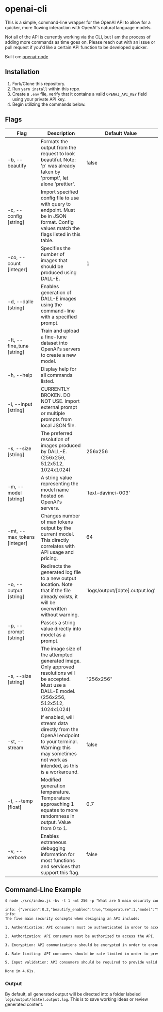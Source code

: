 # openai-cli

This is a simple, command-line wrapper for the OpenAI API to allow for a quicker, more flowing interaction with OpenAI's natural language models.

Not all of the API is currently working via the CLI, but I am the process of adding more commands as time goes on. Please reach out with an issue or pull request if you'd like a certain API function to be developed quicker.

Built on: [openai-node](https://github.com/openai/openai-node)

## Installation

1. Fork/Clone this repository.
2. Run `yarn install` within this repo.
3. Create a `.env` file, verify that it contains a valid `OPENAI_API_KEY` field using your private API key.
4. Begin utilizing the commands below.

## Flags

| Flag                        | Description                                                                                                                                                 | Default Value                   |
| --------------------------- | ----------------------------------------------------------------------------------------------------------------------------------------------------------- | ------------------------------- |
| -b, --beautify              | Formats the output from the request to look beautiful. Note: 'p' was already taken by 'prompt', let alone 'prettier'.                                       | false                           |
| -c, --config [string]       | Import specified config file to use with query to endpoint. Must be in JSON format. Config values match the flags listed in this table.                     |                                 |
| -co, --count [integer]      | Specifies the number of images that should be produced using DALL-E.                                                                                        | 1                               |
| -d, --dalle [string]        | Enables generation of DALL-E images using the command-line with a specified prompt.                                                                         |                                 |
| -ft, --fine_tune [string]   | Train and upload a fine-tune dataset into OpenAI's servers to create a new model.                                                                           |                                 |
| -h, --help                  | Display help for all commands listed.                                                                                                                       |                                 |
| -i, --input [string]        | CURRENTLY BROKEN. DO NOT USE. Import external prompt or multiple prompts from local JSON file.                                                              |                                 |
| -s, --size [string]         | The preferred resolution of images produced by DALL-E. (256x256, 512x512, 1024x1024)                                                                        | 256x256                         |
| -m, --model [string]        | A string value representing the model name hosted on OpenAI's servers.                                                                                      | 'text-davinci-003'              |
| -mt, --max_tokens [integer] | Changes number of max tokens output by the current model. This directly correlates with API usage and pricing.                                              | 64                              |
| -o, --output [string]       | Redirects the generated log file to a new output location. Note that if the file already exists, it will be overwritten without warning.                    | 'logs/output/[date].output.log' |
| -p, --prompt [string]       | Passes a string value directly into model as a prompt.                                                                                                      |                                 |
| -s, --size [string]         | The image size of the attempted generated image. Only approved resolutions will be accepted. Must use a DALL-E model. (256x256, 512x512, 1024x1024)         | "256x256"                       |
| -st, --stream               | If enabled, will stream data directly from the OpenAI endpoint to your terminal. Warning: this may sometimes not work as intended, as this is a workaround. | false                           |
| -t, --temp [float]          | Modified generation temperature. Temperature approaching 1 equates to more randomness in output. Value from 0 to 1.                                         | 0.7                             |
| -v, --verbose               | Enables extraneous debugging information for most functions and services that support this flag.                                                            | false                           |

## Command-Line Example

```txt
$ node ./src/index.js -bv -t 1 -mt 256 -p "What are 5 main security concepts when designing an API?"

info: {"version":0.2,"beautify_enabled":true,"temperature":1,"model":"text-davinci-003","max_tokens":256}
info:
The five main security concepts when designing an API include:

1. Authentication: API consumers must be authenticated in order to access the API.

2. Authorization: API consumers must be authorized to access the API.

3. Encryption: API communications should be encrypted in order to ensure privacy.

4. Rate limiting: API consumers should be rate-limited in order to prevent malicious or excessive use.

5. Input validation: API consumers should be required to provide valid input in order to prevent security risks.

Done in 4.61s.
```

### Output

By default, all generated output will be directed into a folder labeled `logs/output/[date].output.log`. This is to save working ideas or review generated content.
